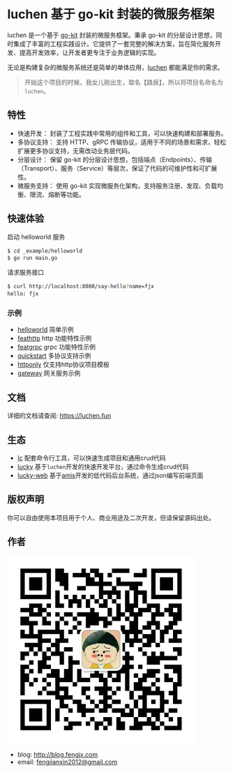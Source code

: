 # luchen 基于 go-kit 封装的微服务框架

luchen 是一个基于 [go-kit](https://github.com/go-kit/kit) 封装的微服务框架。秉承 go-kit 的分层设计思想，同时集成了丰富的工程实践设计。它提供了一套完整的解决方案，旨在简化服务开发、提高开发效率，让开发者更专注于业务逻辑的实现。

无论是构建复杂的微服务系统还是简单的单体应用，[luchen](https://github.com/fengjx/luchen) 都能满足你的需求。

> 开始这个项目的时候，我女儿刚出生，取名【路辰】，所以将项目名命名为`luchen`。

## 特性

- 快速开发： 封装了工程实践中常用的组件和工具，可以快速构建和部署服务。
- 多协议支持： 支持 HTTP、gRPC 传输协议，适用于不同的场景和需求，轻松扩展更多协议支持，无需改动业务层代码。
- 分层设计： 保留 go-kit 的分层设计思想，包括端点（Endpoints）、传输（Transport）、服务（Service）等层次，保证了代码的可维护性和可扩展性。
- 微服务支持： 使用 go-kit 实现微服务化架构，支持服务注册、发现、负载均衡、限流、熔断等功能。

## 快速体验

启动 helloworld 服务
```bash
$ cd _example/helloworld
$ go run main.go
```

请求服务接口
```bash
$ curl http://localhost:8080/say-hello?name=fjx
hello: fjx
```

### 示例

- [helloworld](_example/helloworld) 简单示例
- [feathttp](_example/feathttp) http 功能特性示例
- [featgrpc](_example/featgrpc) grpc 功能特性示例
- [quickstart](_example/quickstart) 多协议支持示例
- [httponly](_example/httponly) 仅支持http协议项目模板
- [gateway](_example/gateway) 网关服务示例

## 文档

详细的文档请查阅: <https://luchen.fun>

## 生态

- [lc](https://github.com/fengjx/lc) 配套命令行工具，可以快速生成项目和通用crud代码
- [lucky](https://github.com/fengjx/lucky) 基于`luchen`开发的快速开发平台，通过命令生成crud代码
- [lucky-web](https://github.com/fengjx/lucky-web) 基于[amis](https://github.com/baidu/amis)开发的低代码后台系统，通过json编写前端页面

## 版权声明

你可以自由使用本项目用于个人、商业用途及二次开发，但请保留源码出处。

## 作者

![个人微信](docs/public/assets/img/wx.jpg)

- blog: <http://blog.fengjx.com>
- email: fengjianxin2012@gmail.com

